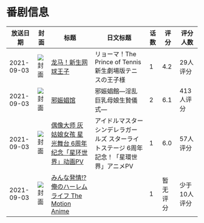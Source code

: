 # 番剧信息

|放送日期|封面|标题|日文标题|话数|评分|评分人数|
|---|---|---|---|---|---|---|
|2021-09-03|![封面](https://lain.bgm.tv/pic/cover/c/9e/32/195333_XMZX6.jpg)|[龙马！新生网球王子](https://bangumi.tv/subject/195333)|リョーマ！The Prince of Tennis 新生劇場版テニスの王子様|1|4.2|29人评分|
|2021-09-03|![封面](https://bangumi.tv/img/no_icon_subject.png)|[邪娠娼馆](https://bangumi.tv/subject/340389)|邪娠娼館―淫乱巨乳母娘生贄儀式―|2|6.1|413人评分|
|2021-09-03|![封面](https://lain.bgm.tv/pic/cover/c/e8/c0/348358_559QK.jpg)|[偶像大师 灰姑娘女孩 星光舞台 6周年纪念「星环世界」动画PV](https://bangumi.tv/subject/348358)|アイドルマスター シンデレラガールズ スターライトステージ 6周年記念！「星環世界」アニメPV|1|6.0|57人评分|
|2021-09-03|![封面](https://bangumi.tv/img/no_icon_subject.png)|[みんな発情!?俺のハーレムライフ The Motion Anime](https://bangumi.tv/subject/355257)||1|暂无评分|少于10人评分|
